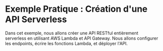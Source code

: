 # Exemple Pratique : Création d'une API Serverless

Dans cet exemple, nous allons créer une API RESTful entièrement serverless en utilisant AWS Lambda et API Gateway. Nous allons configurer les endpoints, écrire les fonctions Lambda, et déployer l'API.
